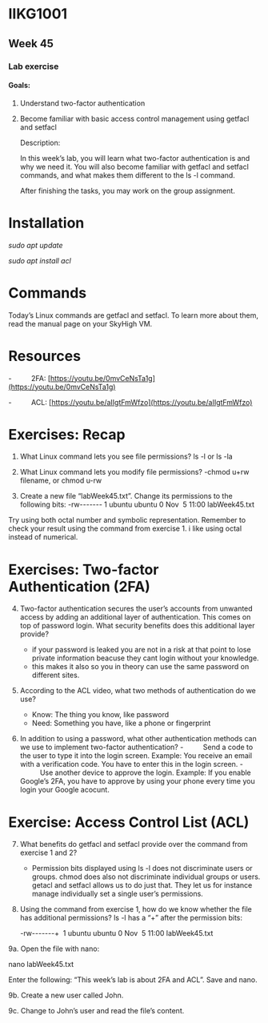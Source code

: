 # IIKG1001

## Week 45

### Lab exercise

#### Goals:
1. Understand two-factor authentication
2. Become familiar with basic access control management using getfacl and setfacl

	Description:

	In this week’s lab, you will learn what two-factor authentication is and why we need it. You will also become familiar with getfacl and setfacl commands, and what makes them different to the ls -l command.

	After finishing the tasks, you may work on the group assignment.

# Installation

_sudo apt update_

_sudo apt install acl_

# Commands

Today’s Linux commands are getfacl and setfacl. To learn more about them, read the manual page on your SkyHigh VM.

# Resources

-          2FA: [https://youtu.be/0mvCeNsTa1g](https://youtu.be/0mvCeNsTa1g)

-          ACL: [https://youtu.be/aIIgtFmWfzo](https://youtu.be/aIIgtFmWfzo)

  

# Exercises: Recap

1. What Linux command lets you see file permissions?
   ls -l or ls -la

2. What Linux command lets you modify file permissions?
   -chmod u+rw filename, or chmod u-rw

5. Create a new file “labWeek45.txt”. Change its permissions to the following bits:
	-rw------- 1 ubuntu ubuntu 0 Nov  5 11:00 labWeek45.txt

Try using both octal number and symbolic representation. Remember to check your result using the command from exercise 1.
	i like using octal instead of numerical. 

# Exercises: Two-factor Authentication (2FA)

4. Two-factor authentication secures the user’s accounts from unwanted access by adding an additional layer of authentication. This comes on top of password login. What security benefits does this additional layer provide?
   - if your password is leaked you are not in a risk at that point to lose private information beacuse they cant login without your knowledge.
   - this makes it also so you in theory can use the same password on different sites. 

5. According to the ACL video, what two methods of authentication do we use?
   - Know: The thing you know, like password
   - Need: Something you have, like a phone or fingerprint

6. In addition to using a password, what other authentication methods can we use to implement two-factor authentication?
	-          Send a code to the user to type it into the login screen. Example: You receive an email with a verification code. You have to enter this in the login screen.
	-          Use another device to approve the login. Example: If you enable Google’s 2FA, you have to approve by using your phone every time you login your Google acocunt.
   

# Exercise: Access Control List (ACL)

7. What benefits do getfacl and setfacl provide over the command from exercise 1 and 2?
   - Permission bits displayed using ls -l does not discriminate users or groups. chmod does also not discriminate individual groups or users. getacl and setfacl allows us to do just that. They let us for instance manage individually set a single user’s permissions.

8. Using the command from exercise 1, how do we know whether the file has additional permissions?
   ls -l has a “+” after the permission bits:

	-rw-------+  1 ubuntu ubuntu 0 Nov  5 11:00 labWeek45.txt

9a. Open the file with nano:

nano labWeek45.txt

Enter the following: “This week’s lab is about 2FA and ACL”. Save and nano.


9b. Create a new user called John.

9c. Change to John’s user and read the file’s content.